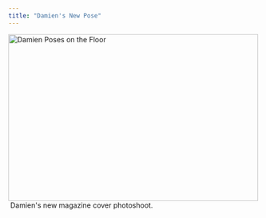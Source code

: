 ```yaml
---
title: "Damien's New Pose"
---
```

<p><span style="color: #551a8b; text-decoration: underline" class="Apple-style-span"><a href="https://www.flickr.com/photos/lemon/1042149498/" class="tt-flickr"><img src="https://farm2.static.flickr.com/1077/1042149498_58b488e1de.jpg" border="0" height="334" width="500" alt="Damien Poses on the Floor" /></a></span> Damien's new magazine cover photoshoot. </p>
